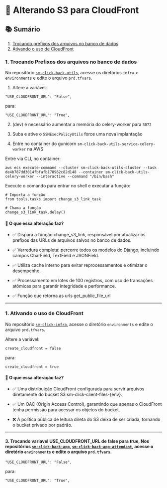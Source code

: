 # 🔄 Alterando S3 para CloudFront

## 📚 Sumário

1. [Trocando prefixos dos arquivos no banco de dados](#2-trocando-prefixos-dos-arquivos-no-banco-de-dados)
2. [Ativando o uso de CloudFront](#1-ativando-o-uso-de-cloudfront)  


### 1. Trocando Prefixos dos arquivos no banco de dados 

No repositório [`sm-click-back-utils`](https://github.com/service-marketing/sm-click-back-utils), acesse os diretórios `infra` > `environments` e edite o arquivo `prd.tfvars`.

1. Altere a variável:

```hcl
"USE_CLOUDFRONT_URL": "False",
```

para:

```hcl
"USE_CLOUDFRONT_URL": "True",
```

2. (dev) é necessário aumentar a memória do celery-worker para `3072`

3. Suba e ative o `SSMExecPolicyUtils` force uma nova implantação

4. Entre no container do gunicorn `sm-click-back-utils-service-celery-worker` na AWS

Entre via CLI, no container:

```hcl
aws ecs execute-command --cluster sm-click-back-utils-cluster --task de4b787dd3014fbfafb178962c82d148 --container sm-click-back-utils-celery-worker --interactive --command "/bin/bash" 
```

Execute o comando para entrar no shell e executar a função:

```hcl
# Importa a função
from tools.tasks import change_s3_link_task

# Chama a função
change_s3_link_task.delay()
```

#### 🔧 O que essa alteração faz?

- ✅ Dispara a função change_s3_link, responsável por atualizar os prefixos das URLs de arquivos salvos no banco de dados.
  
- ✅ Varredura completa: percorre todos os modelos do Django, incluindo campos CharField, TextField e JSONField.
  
- ✅ Utiliza cache interno para evitar reprocessamentos e otimizar o desempenho.
  
- ✅ Processamento em lotes de 100 registros, com uso de transações atômicas para garantir integridade e performance.

- ✅ Função que retorna as urls get_public_file_url
  
<hr />



### 1. Ativando o uso de CloudFront

No repositório [`sm-click-infra`](https://github.com/service-marketing/sm-click-infra), acesse o diretório `environments` e edite o arquivo `prd.tfvars`.

Altere a variável:

```hcl
create_cloudfront = false
```

para:

```hcl
create_cloudfront = true
```

#### 🔧 O que essa alteração faz?

- ✅ Uma distribuição CloudFront configurada para servir arquivos diretamente do bucket S3 sm-click-client-files-{env}.

- ✅ Um OAC (Origin Access Control), garantindo que apenas o CloudFront tenha permissão para acessar os objetos do bucket.

- ❌ A política pública de leitura direta do S3 deixa de ser criada, tornando o bucket privado por padrão.

<hr />


#### 3. Trocando variavel USE_CLOUDFRONT_URL de false para true, Nos repositórios [`sm-click-back-app`](https://github.com/service-marketing/sm-click-back-app), [`sm-click-back-app-attendant`](https://github.com/service-marketing/sm-click-back-app-attendant), acesse o diretório `environments` e edite o arquivo `prd.tfvars`.

```hcl
"USE_CLOUDFRONT_URL": "False",
```

para:

```hcl
"USE_CLOUDFRONT_URL": "True",
```

